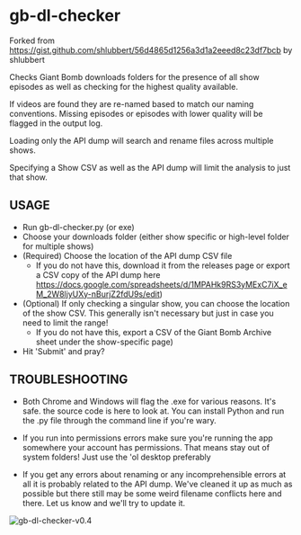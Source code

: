 # gb-dl-checker

Forked from https://gist.github.com/shlubbert/56d4865d1256a3d1a2eeed8c23df7bcb by shlubbert

Checks Giant Bomb downloads folders for the presence of all show episodes as well as checking for the highest quality available.

If videos are found they are re-named based to match our naming conventions. Missing episodes or episodes with lower quality will
be flagged in the output log.

Loading only the API dump will search and rename files across multiple shows. 

Specifying a Show CSV as well as the API dump will limit the analysis to just that show.

## USAGE
- Run gb-dl-checker.py (or exe)
- Choose your downloads folder (either show specific or high-level folder for multiple shows)
- (Required) Choose the location of the API dump CSV file
    - If you do not have this, download it from the releases page or export a CSV copy of the API dump here https://docs.google.com/spreadsheets/d/1MPAHk9RS3yMExC7iX_eM_2W8ljyUXy-nBurjZ2fdU9s/edit)
- (Optional) If only checking a singular show, you can choose the location of the show CSV. This generally isn't necessary but just in case you need to limit the range!
    - If you do not have this, export a CSV of the Giant Bomb Archive sheet under the show-specific page)
- Hit 'Submit' and pray?

## TROUBLESHOOTING

- Both Chrome and Windows will flag the .exe for various reasons. It's safe. the source code is here to look at. You can install Python and run the .py file  through the command line if you're wary.

- If you run into permissions errors make sure you're running the app somewhere your account has permissions. That means stay out of system folders! Just use the 'ol desktop preferably

- If you get any errors about renaming or any incomprehensible errors at all it is probably related to the API dump. We've cleaned it up as much as possible but there still may be some weird filename conflicts here and there. Let us know and we'll try to update it.


![gb-dl-checker-v0.4](https://user-images.githubusercontent.com/18468361/217410976-8ebb3629-ddf1-495d-96ad-ee93ca470b41.png)
